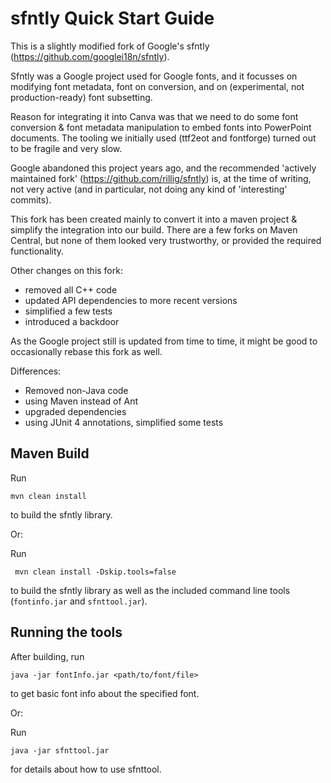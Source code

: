 # sfntly Quick Start Guide #

This is a slightly modified fork of Google's sfntly (https://github.com/googlei18n/sfntly).

Sfntly was a Google project used for Google fonts, and it focusses on modifying font metadata, font on conversion, and on (experimental, not production-ready) font subsetting.

Reason for integrating it into Canva was that we need to do some font conversion & font metadata manipulation to embed fonts into PowerPoint documents. The tooling we initially used (ttf2eot and fontforge) turned out to be fragile and very slow.

Google abandoned this project years ago, and the recommended 'actively maintained fork' (https://github.com/rillig/sfntly) is, at the time of writing, not very active (and in particular, not doing any kind of 'interesting' commits).

This fork has been created mainly to convert it into a maven project & simplify the integration into our build. There are a few forks on Maven Central, but none of them looked very trustworthy, or provided the required functionality.

Other changes on this fork:

- removed all C++ code
- updated API dependencies to more recent versions
- simplified a few tests
- introduced a backdoor

As the Google project still is updated from time to time, it might be good to occasionally rebase this fork as well.

Differences:

- Removed non-Java code
- using Maven instead of Ant
- upgraded dependencies
- using JUnit 4 annotations, simplified some tests

## Maven Build ##

Run 

`mvn clean install`

to build the sfntly library.

Or:

Run   

` mvn clean install -Dskip.tools=false`

to build the sfntly library as well as the included command line tools (`fontinfo.jar` and `sfnttool.jar`).

## Running the tools ##

After building, run 

`java -jar fontInfo.jar <path/to/font/file>`

to get basic font info about the specified font.

Or:

Run

`java -jar sfnttool.jar`

for details about how to use sfnttool.
  

